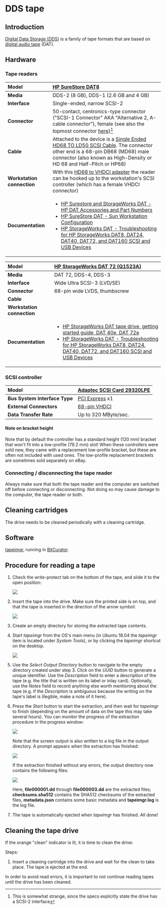 # DDS tape

## Introduction

[Digital Data Storage (DDS)](https://www.wikidata.org/wiki/Q1224723) is a family of tape formats that are based on [digital audio tape](https://www.wikidata.org/wiki/Q597615) (DAT).

## Hardware

### Tape readers

|**Model**|[HP SureStore DAT8](https://web.archive.org/web/20180606153928/http://www.hp.com/ecomcat/hpcatalog/specs/S4112B.htm)|
|:--|:--|
|**Media**|DDS-2 (8 GB), DDS-1 (2.6 GB and 4 GB)|
|**Interface**|Single-ended, narrow SCSI-2|
|**Connector**|50-contact, centronics-type connector ("SCSI-1 Connector" AKA "Alternative 2, A-cable connector"), female (see also the topmost connector [here](https://web.archive.org/web/20180606154144/http://www.paralan.com/sediff.html))[^1]|
|**Cable**|Attached to the device is a [Single Ended HD68 TO LD50 SCSI Cable](https://web.archive.org/web/20180606100950/http://www.itinstock.com/hp-c5665-61001-single-ended-hd68-to-ld50-scsi-cable-1-meter-40938-p.asp). The connector other end is a 68-pin DB68 (MD68) male connector (also known as High-Density or HD 68 and Half-Pitch or HP68)|
|**Workstation connection**|With this [HD68 to VHDCI adapter](https://web.archive.org/web/20181002103944/https://www.ramelectronics.net/sm-044-r.aspx) the reader can be hooked up to the workstation's SCSI controller (which has a female VHDCI connector)|
|**Documentation**|<ul><li>[HP Surestore and StorageWorks DAT - HP DAT Accessories and Part Numbers](https://web.archive.org/web/20181101135618/https://support.hpe.com/hpsc/doc/public/display?docId=emr_na-lpg50205)</li><li>[HP SureStore DAT - Sun Workstation Configuration](https://web.archive.org/web/20181101140041/https://support.hpe.com/hpsc/doc/public/display?docId=emr_na-lpg51069)</li><li>[HP StorageWorks DAT - Troubleshooting for HP StorageWorks DAT8, DAT24, DAT40, DAT72, and DAT160  SCSI and USB Devices](https://web.archive.org/web/20190128155319/https://support.hpe.com/hpsc/doc/public/display?docId=emr_na-c00057819)</li></ul>|

|**Model**|[HP StorageWorks DAT 72 (Q1523A)](https://web.archive.org/web/20190311120448/https://support.hpe.com/hpsc/doc/public/display?docId=emr_na-c00624867)|
|:--|:--|
|**Media**|DAT 72, DDS-4, DDS-3|
|**Interface**|Wide Ultra SCSI-3 (LVD/SE)|
|**Connector**|68-pin wide LVDS, thumbscrew|
|**Cable**||
|**Workstation connection**||
|**Documentation**|<ul><li>[HP StorageWorks DAT tape drive, getting started guide, DAT 40e, DAT 72e](https://web.archive.org/web/20190311115921/http://h10032.www1.hp.com/ctg/Manual/c00070850.pdf)</li><li>[HP StorageWorks DAT - Troubleshooting for HP StorageWorks DAT8, DAT24, DAT40, DAT72, and DAT160  SCSI and USB Devices](https://web.archive.org/web/20190128155319/https://support.hpe.com/hpsc/doc/public/display?docId=emr_na-c00057819)</li></ul>|

[^1]: This is somewhat strange, since the specs explicitly state the drive has a SCSI-2 interface

### SCSI controller

|**Model**|[Adaptec SCSI Card 29320LPE](https://web.archive.org/web/20161203082125/https://storage.microsemi.com/en-us/support/scsi/u320/asc-29320lpe/)|
|:--|:--|
|**Bus System Interface Type**|[PCI Express](https://www.wikidata.org/wiki/Q206924) x1|
|**External Connectors**|[68-pin VHDCI](https://www.wikidata.org/wiki/Q4052507)|
|**Data Transfer Rate**|Up to 320 MByte/sec.|

#### Note on bracket height

Note that by default the controller has a standard height (120 mm) bracket that won't fit into a low-profile (79.2 mm) slot! When these controllers were sold new, they came with a replacement low-profile bracket, but these are often not included with used ones. The low-profile replacement brackets are sometimes sold separately on eBay.

### Connecting / disconnecting the tape reader

Always make sure that both the tape reader and the computer are switched off before connecting or disconnecting. Not doing so may cause damage to the computer, the tape reader or both.

## Cleaning cartridges

The drive needs to be cleaned periodically with a cleaning cartridge.

## Software

[tapeimgr](https://github.com/KBNLresearch/tapeimgr), running in [BitCurator](https://bitcurator.net/).

## Procedure for reading a tape

1. Check the write-protect tab on the bottom of the tape, and slide it to
the open position:

    ![](./img/dds-protect.jpg)

2. Insert the tape into the drive. Make sure the printed side is on top, and that the tape is inserted in the direction of the arrow symbol:

    ![](./img/dds-insert.jpg)

3. Create an empty directory for storing the extracted tape contents.

4. Start *tapeimgr* from the OS's main menu (in Ubuntu 18.04 the *tapeimgr* item is located under *System Tools*), or by clicking the *tapeimgr* shortcut on the desktop.

    ![](./img/tapeimgr-1.png)

5. Use the *Select Output Directory* button to navigate to the empty directory created under step 3. Click on the *UUID* button to generate a unique identifier. Use the *Description* field to enter a description of the tape (e.g. the title that is written on its label or inlay card). Optionally, use the *Notes* field to record anything else worth mentioning about the tape (e.g. if the *Description* is ambiguous because the writing on the tape's label is illegible, make a note of it here).

6. Press the *Start* button to start the extraction, and then wait for *tapeimgr* to finish (depending on the amount of data on the tape this may take several hours). You can monitor the progress of the extraction procedure in the progress window:

    ![](./img/tapeimgr-2.png)

    Note that the screen output is also written to a log file in the output directory. A prompt appears when the extraction has finished:

    ![](./img/tapeimgr-success.png)

    If the extraction finished without any errors, the output directory now contains the following files:

    ![](./img/tapeimgr-files.png)

    Here, **file000001.dd** through **file000003.dd** are the extracted files; **checksums.sha512** contains the SHA512 checksums of the extracted files, **metadata.json** contains some basic metadata and **tapeimgr.log** is the log file.

7. The tape is automatically ejected when *tapeimgr* has finished. All done!

## Cleaning the tape drive

If the orange "clean" indicator is lit, it is time to clean the drive:

Steps:

1. Insert a cleaning cartridge into the drive and wait for the clean to take place. The tape is ejected at the end.

In order to avoid read errors, it is important to *not* continue reading tapes until the drive has been cleaned.
